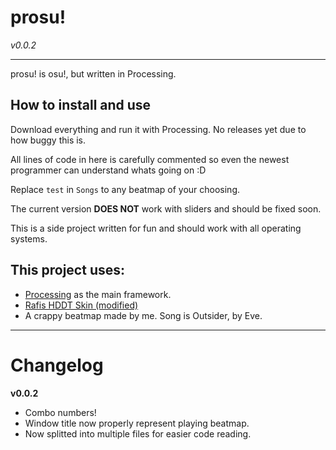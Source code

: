 # prosu!
*v0.0.2*

---
prosu! is osu!, but written in Processing.

## How to install and use

Download everything and run it with Processing. No releases yet due to how buggy this is.

All lines of code in here is carefully commented so even the newest programmer can understand whats going on :D

Replace `test` in `Songs` to any beatmap of your choosing.

The current version **DOES NOT** work with sliders and should be fixed soon.

This is a side project written for fun and should work with all operating systems.

## This project uses:
- [Processing](https://processing.org/) as the main framework.
- [Rafis HDDT Skin (modified)]("https://skins.osuck.net/index.php?newsid=166") 
- A crappy beatmap made by me. Song is Outsider, by Eve.

---
# Changelog
**v0.0.2**
- Combo numbers!
- Window title now properly represent playing beatmap.
- Now splitted into multiple files for easier code reading.